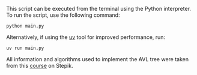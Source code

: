 This script can be executed from the terminal using the Python interpreter.
To run the script, use the following command:

    python main.py

Alternatively, if using the [uv](https://docs.astral.sh/uv/getting-started/installation/) tool for improved performance, run:

    uv run main.py

All information and algorithms used to implement the AVL tree were taken from this [course](https://stepik.org/lesson/28865/step/1?auth=registration&unit=9903) on Stepik.
